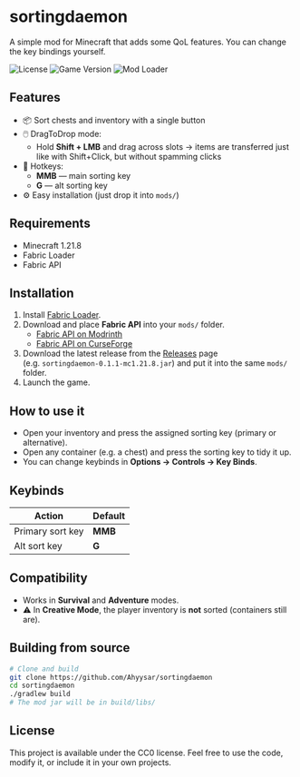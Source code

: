 # sortingdaemon

A simple mod for Minecraft that adds some QoL features. You can change the key bindings yourself.

![License](https://img.shields.io/badge/license-CC0--1.0-lightgrey)
![Game Version](https://img.shields.io/badge/Minecraft-1.21.8-blue)
![Mod Loader](https://img.shields.io/badge/Loader-Fabric-orange)

## Features
- 📦 Sort chests and inventory with a single button
- 🖱️ DragToDrop mode:
  - Hold **Shift + LMB** and drag across slots → items are transferred just like with Shift+Click, but without spamming clicks
- 🔑 Hotkeys:
    - **MMB** — main sorting key
    - **G** — alt sorting key
- ⚙️ Easy installation (just drop it into `mods/`)

## Requirements
- Minecraft 1.21.8
- Fabric Loader
- Fabric API

## Installation

1. Install [Fabric Loader](https://fabricmc.net/use/installer/).  
2. Download and place **Fabric API** into your `mods/` folder.  
   - [Fabric API on Modrinth](https://modrinth.com/mod/fabric-api)  
   - [Fabric API on CurseForge](https://www.curseforge.com/minecraft/mc-mods/fabric-api)  
3. Download the latest release from the [Releases](../../releases) page  
   (e.g. `sortingdaemon-0.1.1-mc1.21.8.jar`) and put it into the same `mods/` folder.
4. Launch the game.

## How to use it
- Open your inventory and press the assigned sorting key (primary or alternative).
- Open any container (e.g. a chest) and press the sorting key to tidy it up.
- You can change keybinds in **Options → Controls → Key Binds**.

## Keybinds
| Action            | Default |
|-------------------|---------|
| Primary sort key  | **MMB** |
| Alt sort key      | **G**   |

## Compatibility
- Works in **Survival** and **Adventure** modes.
- ⚠️ In **Creative Mode**, the player inventory is **not** sorted (containers still are).

## Building from source
```bash
# Clone and build
git clone https://github.com/Ahyysar/sortingdaemon
cd sortingdaemon
./gradlew build
# The mod jar will be in build/libs/
```

## License

This project is available under the CC0 license. Feel free to use the code, modify it, or include it in your own projects.